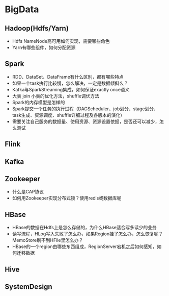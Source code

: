 # BigData
## Hadoop(Hdfs/Yarn)
- Hdfs NameNode高可用如何实现，需要哪些角色
- Yarn有哪些组件，如何分配资源
## Spark
- RDD、DataSet、DataFrame有什么区别，都有哪些特点
- 如果一个task执行比较慢，怎么解决，一定是数据倾斜么？
- Kafka与SparkStreaming集成，如何保证exactly once语义
- 大表 join 小表的优化方法，shuffle调优方法
- Spark的内存模型是怎样的
- Spark提交一个任务的执行过程（DAGScheduler、job划分、stage划分、task生成、资源调度、shuffle详细过程及各版本的演化）
- 需要关注自己服务的数据量、使用资源、资源设置依据，是否还可以减少，怎么测试
## Flink
## Kafka
## Zookeeper
- 什么是CAP协议
- 如何用Zookeeper实现分布式锁？使用redis或数据库呢
## HBase
- HBase的数据在Hdfs上是怎么存储的，为什么HBase适合写多读少的业务
- 读写流程，HLog写入失败了怎么办，如果Region挂了怎么办，怎么恢复呢？MemoStore刷不到HFile里怎么办？
- HBase的一个region由哪些东西组成，RegionServer宕机之后如何感知，如何迁移数据
## Hive
## SystemDesign
###
